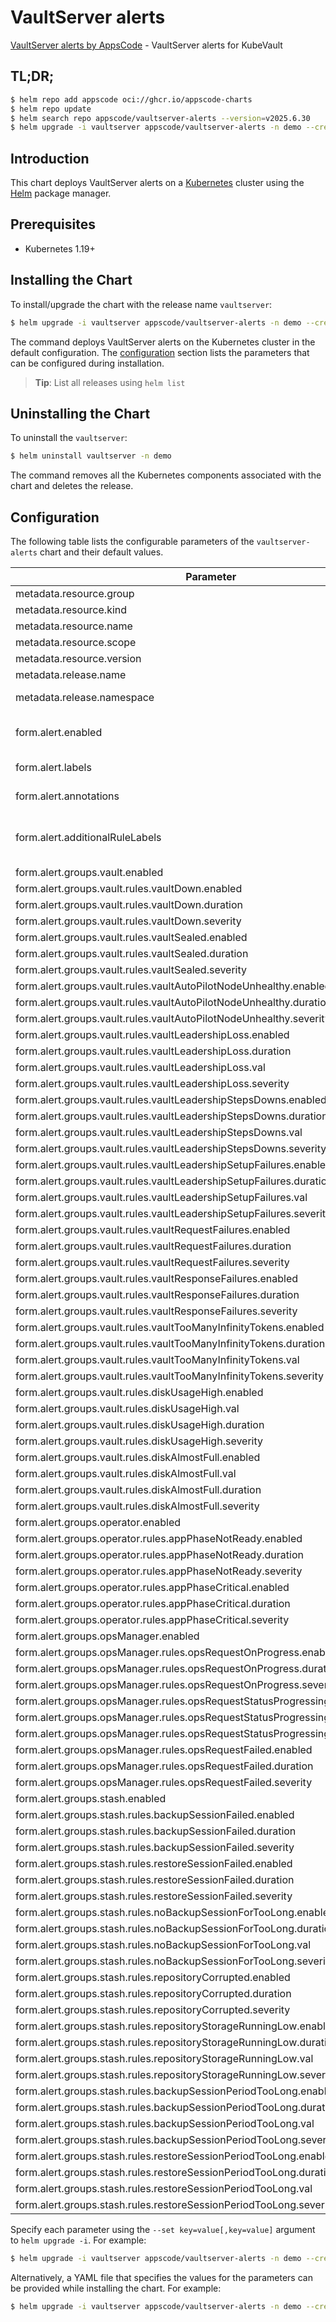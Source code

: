 # VaultServer alerts

[VaultServer alerts by AppsCode](https://github.com/appscode/alerts) - VaultServer alerts for KubeVault

## TL;DR;

```bash
$ helm repo add appscode oci://ghcr.io/appscode-charts
$ helm repo update
$ helm search repo appscode/vaultserver-alerts --version=v2025.6.30
$ helm upgrade -i vaultserver appscode/vaultserver-alerts -n demo --create-namespace --version=v2025.6.30
```

## Introduction

This chart deploys VaultServer alerts on a [Kubernetes](http://kubernetes.io) cluster using the [Helm](https://helm.sh) package manager.

## Prerequisites

- Kubernetes 1.19+

## Installing the Chart

To install/upgrade the chart with the release name `vaultserver`:

```bash
$ helm upgrade -i vaultserver appscode/vaultserver-alerts -n demo --create-namespace --version=v2025.6.30
```

The command deploys VaultServer alerts on the Kubernetes cluster in the default configuration. The [configuration](#configuration) section lists the parameters that can be configured during installation.

> **Tip**: List all releases using `helm list`

## Uninstalling the Chart

To uninstall the `vaultserver`:

```bash
$ helm uninstall vaultserver -n demo
```

The command removes all the Kubernetes components associated with the chart and deletes the release.

## Configuration

The following table lists the configurable parameters of the `vaultserver-alerts` chart and their default values.

|                                   Parameter                                   |                  Description                  |                Default                |
|-------------------------------------------------------------------------------|-----------------------------------------------|---------------------------------------|
| metadata.resource.group                                                       |                                               | <code>kubevault.com</code>            |
| metadata.resource.kind                                                        |                                               | <code>VaultServer</code>              |
| metadata.resource.name                                                        |                                               | <code>vaultserver</code>              |
| metadata.resource.scope                                                       |                                               | <code>Namespaced</code>               |
| metadata.resource.version                                                     |                                               | <code>v1alpha2</code>                 |
| metadata.release.name                                                         | Release name                                  | <code>""</code>                       |
| metadata.release.namespace                                                    | Release namespace                             | <code>""</code>                       |
| form.alert.enabled                                                            | # Enable PrometheusRule alerts                | <code>warning</code>                  |
| form.alert.labels                                                             | # Labels for default rules                    | <code>{"release":"prometheus"}</code> |
| form.alert.annotations                                                        | # Annotations for default rules               | <code>{}</code>                       |
| form.alert.additionalRuleLabels                                               | # Additional labels for PrometheusRule alerts | <code>{}</code>                       |
| form.alert.groups.vault.enabled                                               |                                               | <code>warning</code>                  |
| form.alert.groups.vault.rules.vaultDown.enabled                               |                                               | <code>true</code>                     |
| form.alert.groups.vault.rules.vaultDown.duration                              |                                               | <code>"0m"</code>                     |
| form.alert.groups.vault.rules.vaultDown.severity                              |                                               | <code>critical</code>                 |
| form.alert.groups.vault.rules.vaultSealed.enabled                             |                                               | <code>true</code>                     |
| form.alert.groups.vault.rules.vaultSealed.duration                            |                                               | <code>"0m"</code>                     |
| form.alert.groups.vault.rules.vaultSealed.severity                            |                                               | <code>critical</code>                 |
| form.alert.groups.vault.rules.vaultAutoPilotNodeUnhealthy.enabled             |                                               | <code>true</code>                     |
| form.alert.groups.vault.rules.vaultAutoPilotNodeUnhealthy.duration            |                                               | <code>"1m"</code>                     |
| form.alert.groups.vault.rules.vaultAutoPilotNodeUnhealthy.severity            |                                               | <code>critical</code>                 |
| form.alert.groups.vault.rules.vaultLeadershipLoss.enabled                     |                                               | <code>true</code>                     |
| form.alert.groups.vault.rules.vaultLeadershipLoss.duration                    |                                               | <code>"1m"</code>                     |
| form.alert.groups.vault.rules.vaultLeadershipLoss.val                         |                                               | <code>5</code>                        |
| form.alert.groups.vault.rules.vaultLeadershipLoss.severity                    |                                               | <code>critical</code>                 |
| form.alert.groups.vault.rules.vaultLeadershipStepsDowns.enabled               |                                               | <code>true</code>                     |
| form.alert.groups.vault.rules.vaultLeadershipStepsDowns.duration              |                                               | <code>"1m"</code>                     |
| form.alert.groups.vault.rules.vaultLeadershipStepsDowns.val                   |                                               | <code>5</code>                        |
| form.alert.groups.vault.rules.vaultLeadershipStepsDowns.severity              |                                               | <code>critical</code>                 |
| form.alert.groups.vault.rules.vaultLeadershipSetupFailures.enabled            |                                               | <code>true</code>                     |
| form.alert.groups.vault.rules.vaultLeadershipSetupFailures.duration           |                                               | <code>"1m"</code>                     |
| form.alert.groups.vault.rules.vaultLeadershipSetupFailures.val                |                                               | <code>5</code>                        |
| form.alert.groups.vault.rules.vaultLeadershipSetupFailures.severity           |                                               | <code>critical</code>                 |
| form.alert.groups.vault.rules.vaultRequestFailures.enabled                    |                                               | <code>true</code>                     |
| form.alert.groups.vault.rules.vaultRequestFailures.duration                   |                                               | <code>"15m"</code>                    |
| form.alert.groups.vault.rules.vaultRequestFailures.severity                   |                                               | <code>critical</code>                 |
| form.alert.groups.vault.rules.vaultResponseFailures.enabled                   |                                               | <code>true</code>                     |
| form.alert.groups.vault.rules.vaultResponseFailures.duration                  |                                               | <code>"15m"</code>                    |
| form.alert.groups.vault.rules.vaultResponseFailures.severity                  |                                               | <code>critical</code>                 |
| form.alert.groups.vault.rules.vaultTooManyInfinityTokens.enabled              |                                               | <code>true</code>                     |
| form.alert.groups.vault.rules.vaultTooManyInfinityTokens.duration             |                                               | <code>"5m"</code>                     |
| form.alert.groups.vault.rules.vaultTooManyInfinityTokens.val                  |                                               | <code>3</code>                        |
| form.alert.groups.vault.rules.vaultTooManyInfinityTokens.severity             |                                               | <code>warning</code>                  |
| form.alert.groups.vault.rules.diskUsageHigh.enabled                           |                                               | <code>true</code>                     |
| form.alert.groups.vault.rules.diskUsageHigh.val                               |                                               | <code>80</code>                       |
| form.alert.groups.vault.rules.diskUsageHigh.duration                          |                                               | <code>"1m"</code>                     |
| form.alert.groups.vault.rules.diskUsageHigh.severity                          |                                               | <code>warning</code>                  |
| form.alert.groups.vault.rules.diskAlmostFull.enabled                          |                                               | <code>true</code>                     |
| form.alert.groups.vault.rules.diskAlmostFull.val                              |                                               | <code>95</code>                       |
| form.alert.groups.vault.rules.diskAlmostFull.duration                         |                                               | <code>"1m"</code>                     |
| form.alert.groups.vault.rules.diskAlmostFull.severity                         |                                               | <code>critical</code>                 |
| form.alert.groups.operator.enabled                                            |                                               | <code>warning</code>                  |
| form.alert.groups.operator.rules.appPhaseNotReady.enabled                     |                                               | <code>true</code>                     |
| form.alert.groups.operator.rules.appPhaseNotReady.duration                    |                                               | <code>"5m"</code>                     |
| form.alert.groups.operator.rules.appPhaseNotReady.severity                    |                                               | <code>critical</code>                 |
| form.alert.groups.operator.rules.appPhaseCritical.enabled                     |                                               | <code>true</code>                     |
| form.alert.groups.operator.rules.appPhaseCritical.duration                    |                                               | <code>"15m"</code>                    |
| form.alert.groups.operator.rules.appPhaseCritical.severity                    |                                               | <code>warning</code>                  |
| form.alert.groups.opsManager.enabled                                          |                                               | <code>warning</code>                  |
| form.alert.groups.opsManager.rules.opsRequestOnProgress.enabled               |                                               | <code>true</code>                     |
| form.alert.groups.opsManager.rules.opsRequestOnProgress.duration              |                                               | <code>"0m"</code>                     |
| form.alert.groups.opsManager.rules.opsRequestOnProgress.severity              |                                               | <code>info</code>                     |
| form.alert.groups.opsManager.rules.opsRequestStatusProgressingToLong.enabled  |                                               | <code>true</code>                     |
| form.alert.groups.opsManager.rules.opsRequestStatusProgressingToLong.duration |                                               | <code>"30m"</code>                    |
| form.alert.groups.opsManager.rules.opsRequestStatusProgressingToLong.severity |                                               | <code>critical</code>                 |
| form.alert.groups.opsManager.rules.opsRequestFailed.enabled                   |                                               | <code>true</code>                     |
| form.alert.groups.opsManager.rules.opsRequestFailed.duration                  |                                               | <code>"0m"</code>                     |
| form.alert.groups.opsManager.rules.opsRequestFailed.severity                  |                                               | <code>critical</code>                 |
| form.alert.groups.stash.enabled                                               |                                               | <code>warning</code>                  |
| form.alert.groups.stash.rules.backupSessionFailed.enabled                     |                                               | <code>true</code>                     |
| form.alert.groups.stash.rules.backupSessionFailed.duration                    |                                               | <code>"0m"</code>                     |
| form.alert.groups.stash.rules.backupSessionFailed.severity                    |                                               | <code>critical</code>                 |
| form.alert.groups.stash.rules.restoreSessionFailed.enabled                    |                                               | <code>true</code>                     |
| form.alert.groups.stash.rules.restoreSessionFailed.duration                   |                                               | <code>"0m"</code>                     |
| form.alert.groups.stash.rules.restoreSessionFailed.severity                   |                                               | <code>critical</code>                 |
| form.alert.groups.stash.rules.noBackupSessionForTooLong.enabled               |                                               | <code>true</code>                     |
| form.alert.groups.stash.rules.noBackupSessionForTooLong.duration              |                                               | <code>"0m"</code>                     |
| form.alert.groups.stash.rules.noBackupSessionForTooLong.val                   |                                               | <code>18000</code>                    |
| form.alert.groups.stash.rules.noBackupSessionForTooLong.severity              |                                               | <code>warning</code>                  |
| form.alert.groups.stash.rules.repositoryCorrupted.enabled                     |                                               | <code>true</code>                     |
| form.alert.groups.stash.rules.repositoryCorrupted.duration                    |                                               | <code>"5m"</code>                     |
| form.alert.groups.stash.rules.repositoryCorrupted.severity                    |                                               | <code>critical</code>                 |
| form.alert.groups.stash.rules.repositoryStorageRunningLow.enabled             |                                               | <code>true</code>                     |
| form.alert.groups.stash.rules.repositoryStorageRunningLow.duration            |                                               | <code>"5m"</code>                     |
| form.alert.groups.stash.rules.repositoryStorageRunningLow.val                 |                                               | <code>10737418240 # 10GB</code>       |
| form.alert.groups.stash.rules.repositoryStorageRunningLow.severity            |                                               | <code>warning</code>                  |
| form.alert.groups.stash.rules.backupSessionPeriodTooLong.enabled              |                                               | <code>true</code>                     |
| form.alert.groups.stash.rules.backupSessionPeriodTooLong.duration             |                                               | <code>"0m"</code>                     |
| form.alert.groups.stash.rules.backupSessionPeriodTooLong.val                  |                                               | <code>1800 # 30 minute</code>         |
| form.alert.groups.stash.rules.backupSessionPeriodTooLong.severity             |                                               | <code>warning</code>                  |
| form.alert.groups.stash.rules.restoreSessionPeriodTooLong.enabled             |                                               | <code>true</code>                     |
| form.alert.groups.stash.rules.restoreSessionPeriodTooLong.duration            |                                               | <code>"0m"</code>                     |
| form.alert.groups.stash.rules.restoreSessionPeriodTooLong.val                 |                                               | <code>1800 # 30 minute</code>         |
| form.alert.groups.stash.rules.restoreSessionPeriodTooLong.severity            |                                               | <code>warning</code>                  |


Specify each parameter using the `--set key=value[,key=value]` argument to `helm upgrade -i`. For example:

```bash
$ helm upgrade -i vaultserver appscode/vaultserver-alerts -n demo --create-namespace --version=v2025.6.30 --set metadata.resource.group=kubevault.com
```

Alternatively, a YAML file that specifies the values for the parameters can be provided while
installing the chart. For example:

```bash
$ helm upgrade -i vaultserver appscode/vaultserver-alerts -n demo --create-namespace --version=v2025.6.30 --values values.yaml
```
